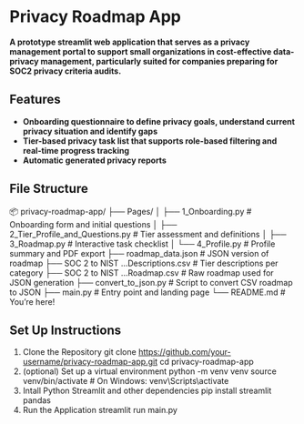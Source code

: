 # Privacy Roadmap App

**A prototype streamlit web application that serves as a privacy management portal to support small organizations in cost-effective data-privacy management, particularly suited for companies preparing for SOC2 privacy criteria audits.**

## Features
- **Onboarding questionnaire to define privacy goals, understand current privacy situation and identify gaps**
- **Tier-based privacy task list that supports role-based filtering and real-time progress tracking**
- **Automatic generated privacy reports**
  
## File Structure
📦 privacy-roadmap-app/
├── Pages/
│   ├── 1_Onboarding.py                  # Onboarding form and initial questions
│   ├── 2_Tier_Profile_and_Questions.py # Tier assessment and definitions
│   ├── 3_Roadmap.py                    # Interactive task checklist
│   └── 4_Profile.py                    # Profile summary and PDF export
├── roadmap_data.json                   # JSON version of roadmap
├── SOC 2 to NIST ...Descriptions.csv   # Tier descriptions per category
├── SOC 2 to NIST ...Roadmap.csv        # Raw roadmap used for JSON generation
├── convert_to_json.py                 # Script to convert CSV roadmap to JSON
├── main.py                             # Entry point and landing page
└── README.md                           # You’re here!

## Set Up Instructions
1. Clone the Repository 
git clone https://github.com/your-username/privacy-roadmap-app.git
cd privacy-roadmap-app
2. (optional) Set up a virtual environment
python -m venv venv
source venv/bin/activate  # On Windows: venv\Scripts\activate
3. Intall Python Streamlit and other dependencies
pip install streamlit pandas
4. Run the Application
streamlit run main.py



